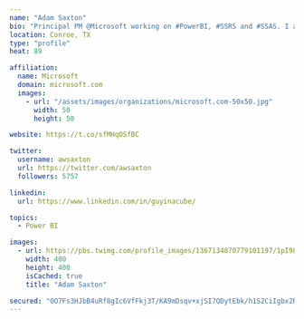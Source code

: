 ```yaml
---
name: "Adam Saxton"
bio: "Principal PM @Microsoft working on #PowerBI, #SSRS and #SSAS. I also go by @GuyInACube"
location: Conroe, TX
type: "profile"
heat: 89

affiliation:
  name: Microsoft
  domain: microsoft.com
  images:
    - url: "/assets/images/organizations/microsoft.com-50x50.jpg"
      width: 50
      height: 50

website: https://t.co/sfMHqOSfBC

twitter:
  username: awsaxton
  url: https://twitter.com/awsaxton
  followers: 5757

linkedin:
  url: https://www.linkedin.com/in/guyinacube/

topics:
  - Power BI

images:
  - url: https://pbs.twimg.com/profile_images/1367134870779101197/1pI9LWWn_400x400.jpg
    width: 400
    height: 400
    isCached: true
    title: "Adam Saxton"

secured: "OO7Fs3HJbB4uRf8gIc6VfFkj3T/KA9mDsqv+xjSI7QDytEbk/h1S2CiIgbx2RDbx6IZtlaBhsVY0qOgkPVqaVrr03FTbrFR0wbhxjaaLPYTXCQ3fGMigq65+xbdakrC8EGY38XYjjuGuaQWg8RCe1wUwOlBwT+A4toGKDzD8XC5sF0LCxjm3tfc/qO++N63kyd7X3O74xbeGuRTXaryqxUYKhBAOMfiYoNcHTkBJySxjz3sL5IP3WCZ2roMr44VGbTQc0VUyiRfzMelsGNP4XtHwx4bHDTB2+WF1hIHKGXRlBFi+DsQ9pgow/6BMDq4BC7wkO/UxwAZSY0R4qhS+1EFm5NBmaWmRuknD0IMYLLgOsUsGhPDXxOt+cfAMAH5NxAKPjTH4MVJX2m+hFyv7eLC0NVNzqnSa73jYi1ux6As=;4TEhnqUjUxzOdaDjz0xw4w=="
---
```


